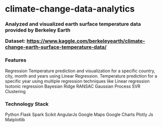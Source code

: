 # climate-change-data-analytics
<h3>Analyzed and visualized earth surface temperature data provided by Berkeley Earth

Dataset: https://www.kaggle.com/berkeleyearth/climate-change-earth-surface-temperature-data/</h3>
<h3>Features</h3>
Regression
Temperature prediction and visualization for a specific country, city, month and years using Linear Regression.
Temperature prediction for a specific year using multiple regression techniques like
Linear regression
Isotonic regression
Bayesian Ridge
RANSAC
Gaussian Process
SVR
Clustering
<h3>Technology Stack</h3>
Python Flask
Spark
Scikit
AngularJs
Google Maps
Google Charts
Plotly Js
Matplotlib
